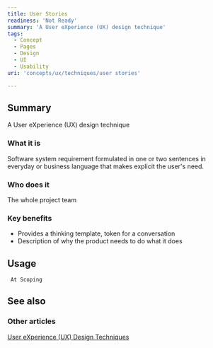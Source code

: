 ```yaml
---
title: User Stories
readiness: 'Not Ready'
summary: 'A User eXperience (UX) design technique'
tags:
  - Concept
  - Pages
  - Design
  - UI
  - Usability
uri: 'concepts/ux/techniques/user stories'

---
```

## Summary

A User eXperience (UX) design technique

### What it is

Software system requirement formulated in one or two sentences in everyday or business language that makes explicit the user's need.

### Who does it

The whole project team

### Key benefits

-   Provides a thinking template, token for a conversation
-   Description of why the product needs to do what it does

## Usage

     At Scoping

## See also

### Other articles

[User eXperience (UX) Design Techniques](/concepts/ux/techniques)
